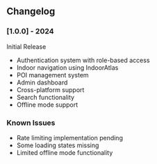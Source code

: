 ## Changelog

### [1.0.0] - 2024
Initial Release
- Authentication system with role-based access
- Indoor navigation using IndoorAtlas
- POI management system
- Admin dashboard
- Cross-platform support
- Search functionality
- Offline mode support

### Known Issues
- Rate limiting implementation pending
- Some loading states missing
- Limited offline mode functionality
